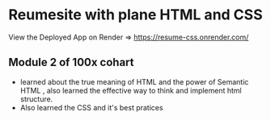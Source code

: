 # Reumesite with plane HTML and CSS


View the Deployed App on Render => https://resume-css.onrender.com/

## Module 2 of 100x cohart
 - learned about the true meaning of HTML and the power of Semantic HTML , also learned the effective way to think and implement html structure.
 - Also learned the CSS and it's best pratices

  

